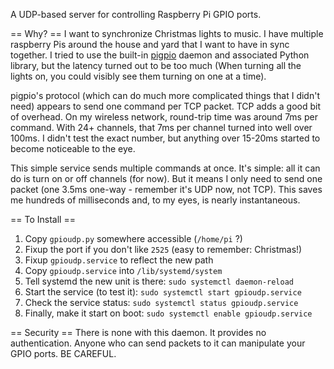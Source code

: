 A UDP-based server for controlling Raspberry Pi GPIO ports.

== Why? ==
I want to synchronize Christmas lights to music. I have multiple raspberry Pis
around the house and yard that I want to have in sync together. I tried to use
the built-in [pigpio](http://abyz.me.uk/rpi/pigpio/) daemon and associated
Python library, but the latency turned out to be too much (When turning all the
lights on, you could visibly see them turning on one at a time).

pigpio's protocol (which can do much more complicated things that I didn't
need) appears to send one command per TCP packet. TCP adds a good bit of
overhead. On my wireless network, round-trip time was around 7ms per command.
With 24+ channels, that 7ms per channel turned into well over 100ms. I didn't
test the exact number, but anything over 15-20ms started to become noticeable
to the eye.

This simple service sends multiple commands at once. It's simple: all it can
do is turn on or off channels (for now). But it means I only need to send one
packet (one 3.5ms one-way - remember it's UDP now, not TCP). This saves me
hundreds of milliseconds and, to my eyes, is nearly instantaneous.

== To Install ==
1. Copy `gpioudp.py` somewhere accessible (`/home/pi` ?)
2. Fixup the port if you don't like `2525` (easy to remember: Christmas!)
3. Fixup `gpioudp.service` to reflect the new path
4. Copy `gpioudp.service` into `/lib/systemd/system`
5. Tell systemd the new unit is there: `sudo systemctl daemon-reload`
6. Start the service (to test it): `sudo systemctl start gpioudp.service`
7. Check the service status: `sudo systemctl status gpioudp.service`
8. Finally, make it start on boot: `sudo systemctl enable gpioudp.service`

== Security ==
There is none with this daemon. It provides no authentication. Anyone who can
send packets to it can manipulate your GPIO ports. BE CAREFUL.
